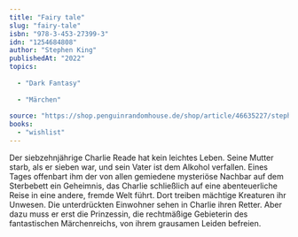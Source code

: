 ```yaml
---
title: "Fairy tale"
slug: "fairy-tale"
isbn: "978-3-453-27399-3"
idn: "1254684808"
author: "Stephen King"
publishedAt: "2022"
topics:
  
  - "Dark Fantasy"
    
  - "Märchen"
    
source: "https://shop.penguinrandomhouse.de/shop/article/46635227/stephen_king_fairy_tale.html"
books: 
  - "wishlist"
---
```

Der siebzehnjährige Charlie Reade hat kein leichtes Leben. Seine Mutter starb, 
als er sieben war, und sein Vater ist dem Alkohol verfallen. Eines Tages 
offenbart ihm der von allen gemiedene mysteriöse Nachbar auf dem Sterbebett 
ein Geheimnis, das Charlie schließlich auf eine abenteuerliche Reise in eine 
andere, fremde Welt führt. Dort treiben mächtige Kreaturen ihr Unwesen. Die 
unterdrückten Einwohner sehen in Charlie ihren Retter. Aber dazu muss er erst 
die Prinzessin, die rechtmäßige Gebieterin des fantastischen Märchenreichs, 
von ihrem grausamen Leiden befreien.
